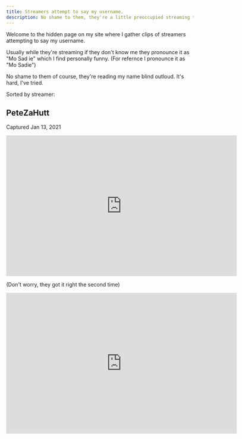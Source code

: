 ```yaml
---
title: Streamers attempt to say my username.
description: No shame to them, they're a little preoccupied streaming to fully read my name.
---
```


Welcome to the hidden page on my site where I gather clips of streamers attempting to say my username.

Usually while they're streaming if they don't know me they pronounce it as "Mo Sad ie" which I find personally funny. (For refernce I pronounce it as "Mo Sadie")

No shame to them of course, they're reading my name blind outloud. It's hard, I've tried.

Sorted by streamer:

## PeteZaHutt

Captured Jan 13, 2021
<iframe src="https://clips.twitch.tv/embed?clip=HeartlessTemperedShrimpOSfrog-DcKvRrTtnFeAV75B&parent=mosadie.com" frameborder="0" allowfullscreen="true" scrolling="no" height="378" width="620"></iframe>

(Don't worry, they got it right the second time)
<iframe src="https://clips.twitch.tv/embed?clip=DaintyWonderfulGaragePJSugar-tewFkEXVPbLB8iaU&parent=mosadie.com" frameborder="0" allowfullscreen="true" scrolling="no" height="378" width="620"></iframe>